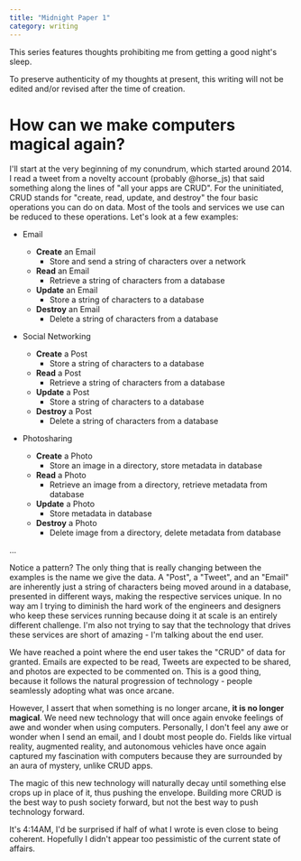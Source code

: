 ```yaml
---
title: "Midnight Paper 1"
category: writing
---
```


This series features thoughts prohibiting me from getting a good night's sleep.

To preserve authenticity of my thoughts at present, this writing will not be edited and/or revised after the time of creation.

# How can we make computers magical again?

I'll start at the very beginning of my conundrum, which started around 2014. I read a tweet from a novelty account (probably @horse_js) that said something along the lines of "all your apps are CRUD". For the uninitiated, CRUD stands for "create, read, update, and destroy" the four basic operations you can do on data. Most of the tools and services we use can be reduced to these operations. Let's look at a few examples:

- Email
	- **Create** an Email
		- Store and send a string of characters over a network
	- **Read** an Email
		- Retrieve a string of characters from a database
	- **Update** an Email
		- Store a string of characters to a database
	- **Destroy** an Email
		- Delete a string of characters from a database

- Social Networking
	- **Create** a Post
		- Store a string of characters to a database
	- **Read** a Post
		- Retrieve a string of characters from a database
	- **Update** a Post
		- Store a string of characters to a database
	- **Destroy** a Post
		- Delete a string of characters from a database

- Photosharing
	- **Create** a Photo
		- Store an image in a directory, store metadata in database
	- **Read** a Photo
		- Retrieve an image from a directory, retrieve metadata from database
	- **Update** a Photo
		- Store metadata in database
	- **Destroy** a Photo
		- Delete image from a directory, delete metadata from database

...

Notice a pattern? The only thing that is really changing between the examples is the name we give the data. A "Post", a "Tweet", and an "Email" are inherently just a string of characters being moved around in a database, presented in different ways, making the respective services unique. In no way am I trying to diminish the hard work of the engineers and designers who keep these services running because doing it at scale is an entirely different challenge. I'm also not trying to say that the technology that drives these services are short of amazing - I'm talking about the end user.

We have reached a point where the end user takes the "CRUD" of data for granted. Emails are expected to be read, Tweets are expected to be shared, and photos are expected to be commented on. This is a good thing, because it follows the natural progression of technology - people seamlessly adopting what was once arcane.

However, I assert that when something is no longer arcane, **it is no longer magical**. We need new technology that will once again envoke feelings of awe and wonder when using computers. Personally, I don't feel any awe or wonder when I send an email, and I doubt most people do. Fields like virtual reality, augmented reality, and autonomous vehicles have once again captured my fascination with computers because they are surrounded by an aura of mystery, unlike CRUD apps.

The magic of this new technology will naturally decay until something else crops up in place of it, thus pushing the envelope. Building more CRUD is the best way to push society forward, but not the best way to push technology forward.

It's 4:14AM, I'd be surprised if half of what I wrote is even close to being coherent. Hopefully I didn't appear too pessimistic of the current state of affairs.

